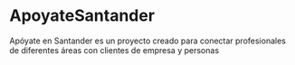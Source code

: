 # ApoyateSantander
Apóyate en Santander es un proyecto creado para conectar profesionales de diferentes áreas con clientes de empresa y personas
